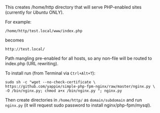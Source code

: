 This creates /home/http directory that will serve PHP-enabled sites (currently for *Ubuntu* ONLY).

For example:

    /home/http/test.local/www/index.php

becomes

    http://test.local/

Path mangling pre-enabled for all hosts, so any non-file will be routed to index.php (URL rewriting).

To install run (from Terminal via `Ctrl+Alt+T`):

    sudo sh -c "wget --no-check-certificate \
    https://github.com/yappie/simple-php-fpm-nginx/raw/master/nginx.py \
    -O /bin/nginx.py; chmod a+x /bin/nginx.py "; nginx.py

Then create directories in `/home/http/` as `domain/subdomain` and run `nginx.py` (it will request sudo password to install nginx/php-fpm/mysql).

